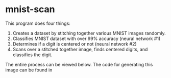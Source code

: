 # mnist-scan

This program does four things:
1. Creates a dataset by stitching together various MNIST images randomly.
2. Classifies MNIST dataset with over 99% accuracy (neural network #1)
3. Determines if a digit is centered or not (neural network #2)
4. Scans over a stitched together image, finds centered digits, and classifies the digit.

The entire process can be viewed below. The code for generating this image can be found in 

